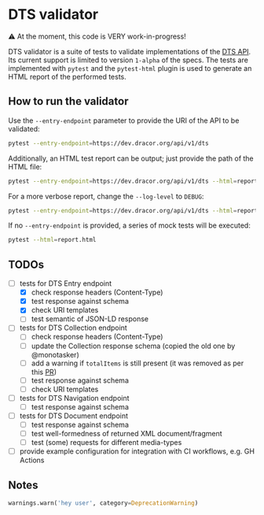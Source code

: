 # DTS validator

⚠️ At the moment, this code is VERY work-in-progress!

DTS validator is a suite of tests to validate implementations of the [DTS API](https://w3id.org/dts). Its current support is limited to version `1-alpha` of the specs. The tests are implemented with `pytest` and the `pytest-html` plugin is used to generate an HTML report of the performed tests. 

## How to run the validator

Use the `--entry-endpoint` parameter to provide the URI of the API to be validated:

```bash
pytest --entry-endpoint=https://dev.dracor.org/api/v1/dts
```

Additionally, an HTML test report can be output; just provide the path of the HTML file:

```bash
pytest --entry-endpoint=https://dev.dracor.org/api/v1/dts --html=report.html
```

For a more verbose report, change the `--log-level` to `DEBUG`:

```bash
pytest --entry-endpoint=https://dev.dracor.org/api/v1/dts --html=report.html --log-cli-level=debug
```

If no `--entry-endpoint` is provided, a series of mock tests will be executed:

```bash
pytest --html=report.html
```

## TODOs

- [ ] tests for DTS Entry endpoint
    - [x] check response headers (Content-Type)
    - [x] test response against schema
    - [x] check URI templates 
    - [ ] test semantic of JSON-LD response
- [ ] tests for DTS Collection endpoint
    - [ ] check response headers (Content-Type)
    - [ ] update the Collection response schema (copied the old one by @monotasker)
    - [ ] add a warning if `totalItems` is still present (it was removed as per this [PR](https://github.com/distributed-text-services/specifications/pull/251#event-12925576483))
    - [ ] test response against schema
    - [ ] check URI templates
- [ ] tests for DTS Navigation endpoint
    - [ ] test response against schema
- [ ] tests for DTS Document endpoint
    - [ ] test response against schema
    - [ ] test well-formedness of returned XML document/fragment
    - [ ] test (some) requests for different media-types
- [ ] provide example configuration for integration with CI workflows, e.g. GH Actions

## Notes

```python
warnings.warn('hey user', category=DeprecationWarning)
```
